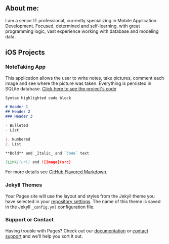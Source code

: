 ## About me:

I am a senior IT professional, currently specializing in Mobile Application Development. Focused, determined and self-learning, with great programming logic, vast experience working with database and modeling data.


## iOS Projects

### NoteTaking App 

This application allows the user to write notes, take pictures, comment each image and see where the picture was taken. Everything is persisted in SQLite database. [Click here to see the project's code](https://github.com/joanavaladao/iOS_NoteTaking)

```markdown
Syntax highlighted code block

# Header 1
## Header 2
### Header 3

- Bulleted
- List

1. Numbered
2. List

**Bold** and _Italic_ and `Code` text

[Link](url) and ![Image](src)
```

For more details see [GitHub Flavored Markdown](https://guides.github.com/features/mastering-markdown/).

### Jekyll Themes

Your Pages site will use the layout and styles from the Jekyll theme you have selected in your [repository settings](https://github.com/joanavaladao/joanavaladao.github.io/settings). The name of this theme is saved in the Jekyll `_config.yml` configuration file.

### Support or Contact

Having trouble with Pages? Check out our [documentation](https://help.github.com/categories/github-pages-basics/) or [contact support](https://github.com/contact) and we’ll help you sort it out.
